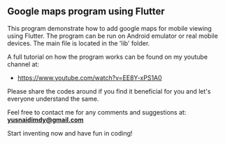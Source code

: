 ## Google maps program using Flutter

This program demonstrate how to add google maps for mobile viewing using Flutter. The program can be run on Android emulator or real mobile devices. The main file is located in the 'lib' folder.

A full tutorial on how the program works can be found on my youtube channel at:

- https://www.youtube.com/watch?v=EE8Y-xPS1A0

Please share the codes around if you find it beneficial for you and let's everyone understand the same.

Feel free to contact me for any comments and suggestions at: <b>yusnaidimdy@gmail.com</b>

Start inventing now and have fun in coding!
